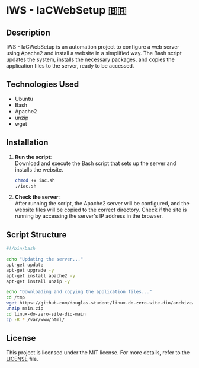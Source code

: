 # IWS - IaCWebSetup [:brazil:](LEIAME.md)

## Description
IWS - IaCWebSetup is an automation project to configure a web server using Apache2 and install a website in a simplified way. The Bash script updates the system, installs the necessary packages, and copies the application files to the server, ready to be accessed.

## Technologies Used
- Ubuntu
- Bash
- Apache2
- unzip
- wget

## Installation

1. **Run the script**:  
   Download and execute the Bash script that sets up the server and installs the website.
   ```bash
   chmod +x iac.sh
   ./iac.sh
   ```

2. **Check the server**:  
   After running the script, the Apache2 server will be configured, and the website files will be copied to the correct directory. Check if the site is running by accessing the server's IP address in the browser.

## Script Structure
```bash
#!/bin/bash

echo "Updating the server..."
apt-get update
apt-get upgrade -y
apt-get install apache2 -y
apt-get install unzip -y

echo "Downloading and copying the application files..."
cd /tmp
wget https://github.com/douglas-student/linux-do-zero-site-dio/archive/refs/heads/main.zip
unzip main.zip
cd linux-do-zero-site-dio-main
cp -R * /var/www/html/
```

## License
This project is licensed under the MIT license. For more details, refer to the [LICENSE](LICENSE) file.
